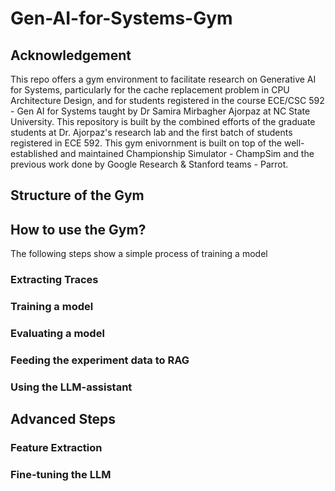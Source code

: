 # Gen-AI-for-Systems-Gym

## Acknowledgement
This repo offers a gym environment to facilitate research on Generative AI for Systems, particularly for the cache replacement problem in CPU Architecture Design, and for students registered in the course ECE/CSC 592 - Gen AI for Systems taught by Dr Samira Mirbagher Ajorpaz at NC State University. This repository is built by the combined efforts of the graduate students at Dr. Ajorpaz's research lab and the first batch of students registered in ECE 592. This gym enivornment is built on top of the well-established and maintained Championship Simulator - ChampSim and the previous work done by Google Research & Stanford teams - Parrot.  

## Structure of the Gym


## How to use the Gym?

The following steps show a simple process of training a model

### Extracting Traces

### Training a model

### Evaluating a model

### Feeding the experiment data to RAG

### Using the LLM-assistant

## Advanced Steps

### Feature Extraction

### Fine-tuning the LLM


